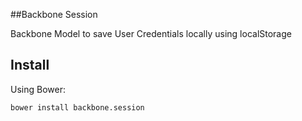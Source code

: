 ##Backbone Session

Backbone Model to save User Credentials locally using localStorage

## Install 

Using Bower: 
```
bower install backbone.session
```
